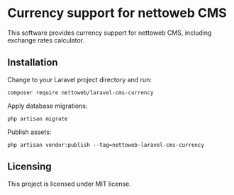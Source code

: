 # Currency support for nettoweb CMS

This software provides currency support for nettoweb CMS, including exchange rates calculator.

## Installation

Change to your Laravel project directory and run: 

```shell
composer require nettoweb/laravel-cms-currency
```

Apply database migrations:

```shell
php artisan migrate
```
Publish assets:

```shell
php artisan vendor:publish --tag=nettoweb-laravel-cms-currency
```

## Licensing

This project is licensed under MIT license.
